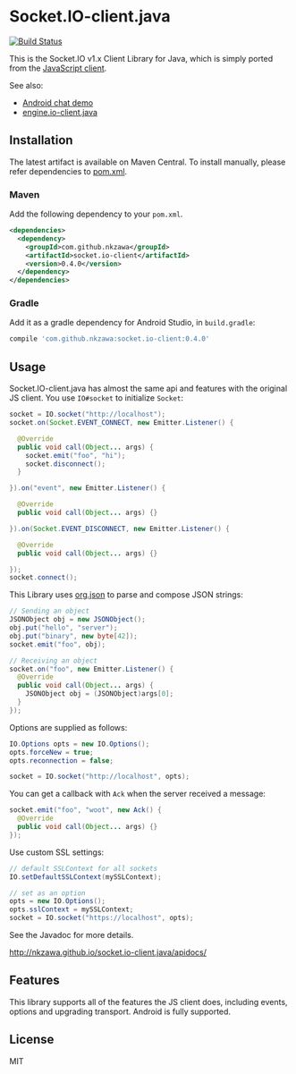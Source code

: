 # Socket.IO-client.java
[![Build Status](https://travis-ci.org/nkzawa/socket.io-client.java.png?branch=master)](https://travis-ci.org/nkzawa/socket.io-client.java)

This is the Socket.IO v1.x Client Library for Java, which is simply ported from the [JavaScript client](https://github.com/Automattic/socket.io-client).

See also:

- [Android chat demo](https://github.com/nkzawa/socket.io-android-chat)
- [engine.io-client.java](https://github.com/nkzawa/engine.io-client.java)

## Installation
The latest artifact is available on Maven Central. To install manually, please refer dependencies to [pom.xml](https://github.com/nkzawa/socket.io-client.java/blob/master/pom.xml).

### Maven
Add the following dependency to your `pom.xml`.

```xml
<dependencies>
  <dependency>
    <groupId>com.github.nkzawa</groupId>
    <artifactId>socket.io-client</artifactId>
    <version>0.4.0</version>
  </dependency>
</dependencies>
```

### Gradle
Add it as a gradle dependency for Android Studio, in `build.gradle`:

```groovy
compile 'com.github.nkzawa:socket.io-client:0.4.0'
```

## Usage
Socket.IO-client.java has almost the same api and features with the original JS client. You use `IO#socket` to initialize `Socket`:

```java
socket = IO.socket("http://localhost");
socket.on(Socket.EVENT_CONNECT, new Emitter.Listener() {

  @Override
  public void call(Object... args) {
    socket.emit("foo", "hi");
    socket.disconnect();
  }

}).on("event", new Emitter.Listener() {

  @Override
  public void call(Object... args) {}

}).on(Socket.EVENT_DISCONNECT, new Emitter.Listener() {

  @Override
  public void call(Object... args) {}

});
socket.connect();
```

This Library uses [org.json](http://www.json.org/java/) to parse and compose JSON strings:

```java
// Sending an object
JSONObject obj = new JSONObject();
obj.put("hello", "server");
obj.put("binary", new byte[42]);
socket.emit("foo", obj);

// Receiving an object
socket.on("foo", new Emitter.Listener() {
  @Override
  public void call(Object... args) {
    JSONObject obj = (JSONObject)args[0];
  }
});
```

Options are supplied as follows:

```java
IO.Options opts = new IO.Options();
opts.forceNew = true;
opts.reconnection = false;

socket = IO.socket("http://localhost", opts);
```

You can get a callback with `Ack` when the server received a message:

```java
socket.emit("foo", "woot", new Ack() {
  @Override
  public void call(Object... args) {}
});
```

Use custom SSL settings:

```java
// default SSLContext for all sockets
IO.setDefaultSSLContext(mySSLContext);

// set as an option
opts = new IO.Options();
opts.sslContext = mySSLContext;
socket = IO.socket("https://localhost", opts);
```

See the Javadoc for more details.

http://nkzawa.github.io/socket.io-client.java/apidocs/

## Features
This library supports all of the features the JS client does, including events, options and upgrading transport. Android is fully supported.

## License

MIT

